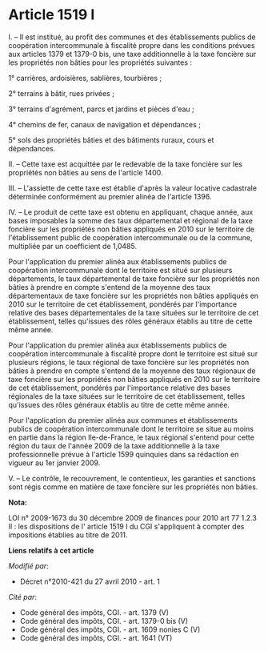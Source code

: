 # Article 1519 I

I. – Il est institué, au profit des communes et des établissements publics de coopération intercommunale à fiscalité propre
dans les conditions prévues aux articles 1379 et 1379-0 bis, une taxe additionnelle à la taxe foncière sur les propriétés non
bâties pour les propriétés suivantes :

1° carrières, ardoisières, sablières, tourbières ;

2° terrains à bâtir, rues privées ;

3° terrains d'agrément, parcs et jardins et pièces d'eau ;

4° chemins de fer, canaux de navigation et dépendances ;

5° sols des propriétés bâties et des bâtiments ruraux, cours et dépendances.

II. – Cette taxe est acquittée par le redevable de la taxe foncière sur les propriétés non bâties au sens de l'article 1400.

III. – L'assiette de cette taxe est établie d'après la valeur locative cadastrale déterminée conformément au premier alinéa
de l'article 1396.

IV. – Le produit de cette taxe est obtenu en appliquant, chaque année, aux bases imposables la somme des taux départemental
et régional de la taxe foncière sur les propriétés non bâties appliqués en 2010 sur le territoire de l'établissement public
de coopération intercommunale ou de la commune, multipliée par un coefficient de 1,0485.

Pour l'application du premier alinéa aux établissements publics de coopération intercommunale dont le territoire est situé
sur plusieurs départements, le taux départemental de taxe foncière sur les propriétés non bâties à prendre en compte s'entend
de la moyenne des taux départementaux de taxe foncière sur les propriétés non bâties appliqués en 2010 sur le territoire de
cet établissement, pondérés par l'importance relative des bases départementales de la taxe situées sur le territoire de cet
établissement, telles qu'issues des rôles généraux établis au titre de cette même année.

Pour l'application du premier alinéa aux établissements publics de coopération intercommunale à fiscalité propre dont le
territoire est situé sur plusieurs régions, le taux régional de taxe foncière sur les propriétés non bâties à prendre en
compte s'entend de la moyenne des taux régionaux de taxe foncière sur les propriétés non bâties appliqués en 2010 sur le
territoire de cet établissement, pondérés par l'importance relative des bases régionales de la taxe situées sur le territoire
de cet établissement, telles qu'issues des rôles généraux établis au titre de cette même année.

Pour l'application du premier alinéa aux communes et établissements publics de coopération intercommunale dont le territoire
se situe au moins en partie dans la région Ile-de-France, le taux régional s'entend pour cette région du taux de l'année 2009
de la taxe additionnelle à la taxe professionnelle prévue à l'article 1599 quinquies dans sa rédaction en vigueur au 1er
janvier 2009.

V. – Le contrôle, le recouvrement, le contentieux, les garanties et sanctions sont régis comme en matière de taxe foncière
sur les propriétés non bâties.

**Nota:**

LOI n° 2009-1673 du 30 décembre 2009 de finances pour 2010 art 77 1.2.3  II  : les dispositions de l' article 1519 I du CGI
s'appliquent à compter des impositions établies au titre de 2011.

**Liens relatifs à cet article**

_Modifié par_:

  - Décret n°2010-421  du 27 avril 2010 - art. 1

_Cité par_:

  - Code général des impôts, CGI. - art. 1379 (V)
  - Code général des impôts, CGI. - art. 1379-0 bis (V)
  - Code général des impôts, CGI. - art. 1609 nonies C (V)
  - Code général des impôts, CGI. - art. 1641 (VT)
